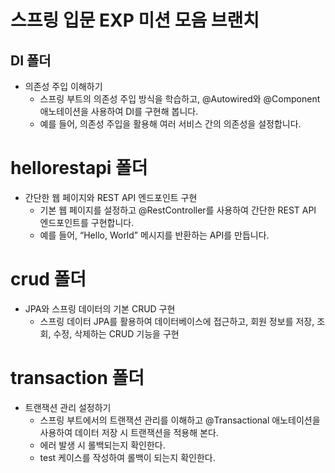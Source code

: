 # 스프링 입문 EXP 미션 모음 브랜치

## DI 폴더
- 의존성 주입 이해하기
  - 스프링 부트의 의존성 주입 방식을 학습하고, @Autowired와 @Component 애노테이션을 사용하여 DI를 구현해 봅니다. 
  - 예를 들어, 의존성 주입을 활용해 여러 서비스 간의 의존성을 설정합니다.

# hellorestapi 폴더
- 간단한 웹 페이지와 REST API 엔드포인트 구현
  - 기본 웹 페이지를 설정하고 @RestController를 사용하여 간단한 REST API 엔드포인트를 구현합니다. 
  - 예를 들어, “Hello, World” 메시지를 반환하는 API를 만듭니다. 

# crud 폴더
- JPA와 스프링 데이터의 기본 CRUD 구현
  - 스프링 데이터 JPA를 활용하여 데이터베이스에 접근하고, 회원 정보를 저장, 조회, 수정, 삭제하는 CRUD 기능을 구현

# transaction 폴더
- 트랜잭션 관리 설정하기
  - 스프링 부트에서의 트랜잭션 관리를 이해하고 @Transactional 애노테이션을 사용하여 데이터 저장 시 트랜잭션을 적용해 본다. 
  - 에러 발생 시 롤백되는지 확인한다.
  - test 케이스를 작성하여 롤백이 되는지 확인한다.
